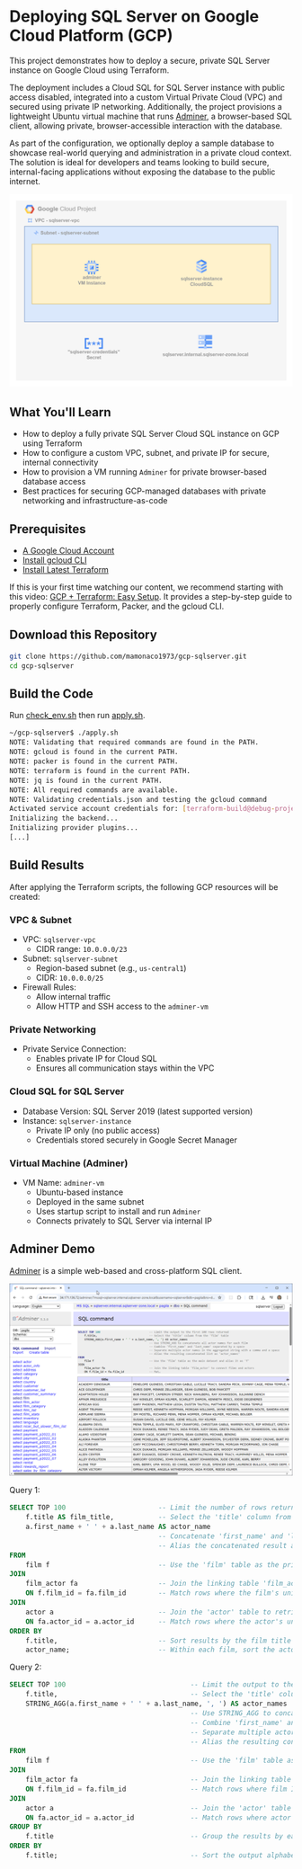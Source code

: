 # Deploying SQL Server on Google Cloud Platform (GCP)

This project demonstrates how to deploy a secure, private SQL Server instance on Google Cloud using Terraform.

The deployment includes a Cloud SQL for SQL Server instance with public access disabled, integrated into a custom Virtual Private Cloud (VPC) and secured using private IP networking. Additionally, the project provisions a lightweight Ubuntu virtual machine that runs [Adminer](https://www.adminer.org/), a browser-based SQL client, allowing private, browser-accessible interaction with the database.

As part of the configuration, we optionally deploy a sample database to showcase real-world querying and administration in a private cloud context. The solution is ideal for developers and teams looking to build secure, internal-facing applications without exposing the database to the public internet.

![diagram](gcp-sqlserver.png)

## What You'll Learn

- How to deploy a fully private SQL Server Cloud SQL instance on GCP using Terraform
- How to configure a custom VPC, subnet, and private IP for secure, internal connectivity
- How to provision a VM running `Adminer` for private browser-based database access
- Best practices for securing GCP-managed databases with private networking and infrastructure-as-code

## Prerequisites

* [A Google Cloud Account](https://console.cloud.google.com/)
* [Install gcloud CLI](https://cloud.google.com/sdk/docs/install) 
* [Install Latest Terraform](https://developer.hashicorp.com/terraform/install)

If this is your first time watching our content, we recommend starting with this video: [GCP + Terraform: Easy Setup](https://youtu.be/3spJpYX4f7I). It provides a step-by-step guide to properly configure Terraform, Packer, and the gcloud CLI.

## Download this Repository

```bash
git clone https://github.com/mamonaco1973/gcp-sqlserver.git
cd gcp-sqlserver
```

## Build the Code

Run [check_env.sh](check_env.sh) then run [apply.sh](apply.sh).

```bash
~/gcp-sqlserver$ ./apply.sh
NOTE: Validating that required commands are found in the PATH.
NOTE: gcloud is found in the current PATH.
NOTE: packer is found in the current PATH.
NOTE: terraform is found in the current PATH.
NOTE: jq is found in the current PATH.
NOTE: All required commands are available.
NOTE: Validating credentials.json and testing the gcloud command
Activated service account credentials for: [terraform-build@debug-project-446221.iam.gserviceaccount.com]
Initializing the backend...
Initializing provider plugins...
[...]
```

## Build Results

After applying the Terraform scripts, the following GCP resources will be created:

### VPC & Subnet
- VPC: `sqlserver-vpc`
  - CIDR range: `10.0.0.0/23`
- Subnet: `sqlserver-subnet`
  - Region-based subnet (e.g., `us-central1`)
  - CIDR: `10.0.0.0/25`
- Firewall Rules:
  - Allow internal traffic
  - Allow HTTP and SSH access to the `adminer-vm`

### Private Networking
- Private Service Connection:
  - Enables private IP for Cloud SQL
  - Ensures all communication stays within the VPC

### Cloud SQL for SQL Server
- Database Version: SQL Server 2019 (latest supported version)
- Instance: `sqlserver-instance`
  - Private IP only (no public access)
  - Credentials stored securely in Google Secret Manager

### Virtual Machine (Adminer)
- VM Name: `adminer-vm`
  - Ubuntu-based instance
  - Deployed in the same subnet
  - Uses startup script to install and run `Adminer`
  - Connects privately to SQL Server via internal IP

## Adminer Demo

[Adminer](https://www.adminer.org/) is a simple web-based and cross-platform SQL client.

![diagram](adminer.png)

Query 1:
```sql
SELECT TOP 100                       -- Limit the number of rows returned to 100
    f.title AS film_title,           -- Select the 'title' column from the 'film' table and rename it to 'film_title'
    a.first_name + ' ' + a.last_name AS actor_name 
                                     -- Concatenate 'first_name' and 'last_name' from the 'actor' table with a space
                                     -- Alias the concatenated result as 'actor_name' for readability
FROM
    film f                           -- Use the 'film' table as the primary dataset and alias it as 'f'
JOIN
    film_actor fa                    -- Join the linking table 'film_actor' that associates films with actors
    ON f.film_id = fa.film_id        -- Match rows where the film's unique ID equals the film_actor's film ID
JOIN
    actor a                          -- Join the 'actor' table to retrieve actor details
    ON fa.actor_id = a.actor_id      -- Match rows where the actor's unique ID equals the film_actor's actor ID
ORDER BY 
    f.title,                         -- Sort results by the film title in ascending alphabetical order
    actor_name;                      -- Within each film, sort the actor names alphabetically
```

Query 2:

```sql
SELECT TOP 100                               -- Limit the output to the first 100 rows returned
    f.title,                                 -- Select the 'title' column from the 'film' table
    STRING_AGG(a.first_name + ' ' + a.last_name, ', ') AS actor_names
                                             -- Use STRING_AGG to concatenate all actor names for each film
                                             -- Combine 'first_name' and 'last_name' separated by a space
                                             -- Separate multiple actor names in the aggregated string with a comma and a space
                                             -- Alias the resulting concatenated list as 'actor_names'
FROM
    film f                                   -- Use the 'film' table as the main dataset and alias it as 'f'
JOIN
    film_actor fa                            -- Join the linking table 'film_actor' to connect films and actors
    ON f.film_id = fa.film_id                -- Match rows where film IDs from both tables are equal
JOIN
    actor a                                  -- Join the 'actor' table to get actor details
    ON fa.actor_id = a.actor_id              -- Match rows where actor IDs from both tables are equal
GROUP BY
    f.title                                  -- Group the results by each film title so all associated actors are aggregated together
ORDER BY
    f.title;                                 -- Sort the output alphabetically by film title
```
